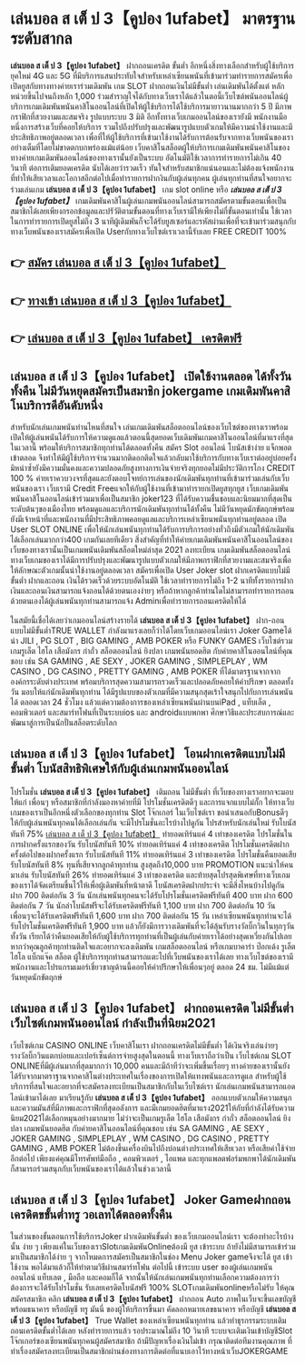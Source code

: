 # เล่นบอล ส เต็ ป 3【คูปอง 1ufabet】  มาตรฐานระดับสากล

**เล่นบอล ส เต็ ป 3【คูปอง 1ufabet】** ฝากถอนเครดิต ขั้นต่ำ  อีกหนึ่งสิ่งทางเลือกสำหรับผู้ใช้บริการยุคใหม่ 4G และ 5G ที่มีบริการแสนประทับใจสำหรับเหล่าเซียนพนันที่เข้ามาร่วมทำรายการสมัครเพื่อเปิดยูสกับทางทางค่ายเราร่วมเดิมพัน เกม SLOT  ฝากถอนเงินไม่มีขั้นต่ำ เล่นเดิมพันได้ตั้งแต่ หลักหน่วยขึ้นไปจนถึงหลัก 1,000 ร่วมสำราญใจได้กับทางเว็บเราได้แล้วในตอนี้เว็บไซต์พนันออนไลน์ผู้บริการเกมเดิมพันพนันคาสิโนออนไลน์ที่เปิดให้ผู้ใช้บริการได้ใช้บริการมายาวนานมากกว่า 5 ปี มีภาพกราฟิกที่สวยงามและสมจริง รูปแบบระบบ 3 มิติ
อีกทั้งทางเว็บเกมออนไลน์ของเรายังมี พนักงานมือหนึ่งการสร้างเว็บที่คอยให้บริการ  รวมไปถึงปรับปรุงและพัฒนารูปแบบตัวเกมให้มีความน่าใช้งานและมีประสิทธิภาพอยู่ตลอดเวลา เพื่อที่ให้ผู้ใช้บริการที่เข้ามาใช้งานได้รับการต้อนรับจากทางเว็บพนันของเราอย่างเต็มที่โดยไม่ขาดตกบกพร่องแม้แต่น้อย เว็บคาสิโนสล็อตผู้ให้บริการเกมเดิมพันพนันคาสิโนของทางค่ายเกมเดิมพันออนไลน์ของทางเรานั้นยังเป็นระบบ อัตโนมัติใช้เวลาการทำรายการไม่เกิน 40 วินาที ต่อการเติมยอดเครดิต นับได้เลยว่ารวดเร็ว ทันใจสำหรับสมาชิกแน่นอนและไม่ต้องแจ้งพนักงานที่ทำให้เสียเวลาและโอกาสอีกต่อไปเมื่อทำรายการฝากงินกับผู้เล่นทุกคน
ผู้เล่นทุกท่านที่สนใจอยากจะร่วมเล่นเกม **เล่นบอล ส เต็ ป 3【คูปอง 1ufabet】** เกม slot online หรือ ***เล่นบอล ส เต็ ป 3【คูปอง 1ufabet】*** เกมเดิมพันคาสิโนผู้เล่นเกมพนันออนไลน์สามารถสมัครตามขั้นตอนเพื่อเป็นสมาชิกได้เลยเพียงกรอกข้อมูลและปรัวัติตามขั้นตอนที่ทางเว็บเรามีให้เพียงไม่กี่ขั้นตอนเท่านั้น ใช้เวลาในการทำรายการเปิดยูสไม่ถึง 3 นาทีผู้เดิมพันก็จะได้รับยูสเซอร์และรหัสผ่านเพื่อที่จะเข้ามาร่วมสนุกกับทางเว็บพนันของเราสมัครเพื่อเปิด Userกับทางเว็บไซต์เราเวลานี้รับเลย FREE CREDIT 100%

## 👉 [สมัคร เล่นบอล ส เต็ ป 3【คูปอง 1ufabet】](https://archa888.com/)
## 👉 [ทางเข้า เล่นบอล ส เต็ ป 3【คูปอง 1ufabet】](https://archa888.com/)
## 👉 [เล่นบอล ส เต็ ป 3【คูปอง 1ufabet】 เครดิตฟรี](https://archa888.com/)

## เล่นบอล ส เต็ ป 3【คูปอง 1ufabet】 เปิดใช้งานตลอด ได้ทั้งวันทั้งคืน ไม่มีวันหยุดสมัครเป็นสมาชิก jokergame เกมเดิมพันคาสิโนบริการดีอันดับหนึ่ง

สำหรับนักเล่นเกมพนันท่านไหนที่สนใจ เล่นเกมเดิมพันสล็อตออนไลน์ของเว็บไซต์ของทางเราพร้อมเปิดให้ผู้เล่นพนันได้รับการให้ความดูแลแล้วตอนนี้สุดยอดเว็บเดิมพันเกมคาสิโนออนไลน์ที่มาแรงที่สุดในเวลานี้ พร้อมให้บริการสมาชิกทุกท่านได้ตลอดทั้งคืน สมัคร Slot ออนไลน์ โบนัสเข้าง่าย แจ็กพอตเข้าตลอด จึงทำให้มีผู้ใช้บริการจำนวนมากติดอกติดใจแล้วกลับมาใช้บริการกับทางเว็บเราต่ออยู่บ่อยครั้ง มิหนำซ้ำยังมีความมั่นคงและความปลอดภัยสูงทางการเงินจ่ายจริงทุกยอดไม่มีประวัติการโกง CREDIT 100 % ค่ายเราควบวงจรที่สุดและยังตอบโจทย์การเล่นของนักเดิมพันทุกท่านที่เข้ามาร่วมเล่นกับเว็บพนันของเรา
เว็บเรามี Credit Freeแจกให้กับผู้ใช้งานที่เข้ามาทำรายกเปิดยูสทุกยูส เว็บเกมเดิมพันพนันคาสิโนออนไลน์เข้าร่วมมาเพื่อเป็นสมาชิก joker123 ที่ได้รับความชื่นชอบและนิยมมากที่สุดเป็นระดับต้นๆของเมืองไทย พร้อมดูแลและบริการนักเดิมพันทุกท่านได้ทั้งคืน ไม่มีวันหยุดนักขัตฤกษ์พร้อมยังมีเจ้าหน้าที่และพนักงานที่มีประสิทธิภาพคอยดูแลและบริการเหล่าเซียนพนันทุกท่านอยู่ตลอด เปิด User SLOT ONLINE เพื่อให้นักเล่นพนันทุกท่านได้รับการบริการอย่างทั่วถึงมีตัวเกมให้นักเดิมพันได้เลือกเล่นมากกว่า400 เกมกันเลยทีเดียว
สิ่งสำคัญที่ทำให้ค่ายเกมเดิมพันพนันคาสิโนออนไลน์ของเว็บของทางเรานั้นเป็นเกมพนันเดิมพันสล็อตใหม่ล่าสุด 2021 ลงทะเบียน  เกมเดิมพันสล็อตออนไลน์ทางเว็บเกมของเราได้มีการปรับปรุงและพัฒนารูปแบบตัวเกมให้มีภาพกราฟิกที่สวยงามและสมจริงเพื่อให้ลักษณะตัวเกมนั้นน่าใช้งานอยู่ตลอดเวลา สมัครเพื่อเปิด User Joker slot ฝากเครดิตแบบไม่มีขั้นต่ำ ฝากและถอน เงินได้รวดเร็วด้วยระบบอัตโนมัติ ใช้เวลาทำรายการไม่ถึง 1-2 นาทีทั้งรายการฝากเงินและถอนเงินสามารถแจ้งถอนได้ด้วยตนเองง่ายๆ หรือถ้าหากลูกค้าท่านใดไม่สามารถทำรายการถอนด้วยตนเองได้ผู้เล่นพนันทุกท่านสามารถแจ้ง Adminเพื่อทำรายการถอนเครดิตให้ได้

ในสมัยนี้เชื่อได้เลยว่าเกมออนไลน์สร้างรายได้ **เล่นบอล ส เต็ ป 3【คูปอง 1ufabet】** ฝาก-ถอน แบบไม่มีขั้นต่ำTRUE WALLET กำลังมาแรงเลยก็ว่าได้โดยเว็บเกมออนไลน์เรา Joker Gameได้นำ  JILI , PG SLOT , BIG GAMING , AMB POKER หรือ FUNKY GAMES เว็บไซต์รวมเกมรูเล็ต ไฮโล เสือมังกร กำถั่ว สล็อตออนไลน์ ยิงปลา เกมพนันยอดฮิต กับค่ายคาสิโนออนไลน์ที่คุณชอบ เช่น SA GAMING , AE SEXY , JOKER GAMING , SIMPLEPLAY , WM CASINO , DG CASINO , PRETTY GAMING , AMB POKER  ที่ได้มาตรฐานจากจากองค์กรระดับต่างประเทศ พร้อมบริการสุดความสามารถรวดเร็วและปลอดภัยคอยให้คำปรึกษา ตลอดทั้งวัน มอบให้แก่นักเดิมพันทุกท่าน ได้มีรูปแบบของตัวเกมที่มีความสนุกสุดเร้าใจสนุกไปกับการเล่นพนัน ได้ ตลอดเวลา 24 ชั่วโมง แล้วแต่ความต้องการของเหล่าเซียนพนันผ่านบนiPad , แท็บเล็ต , คอมพิวเตอร์ และสมาร์ทโฟนที่เป็นระบบios และ androidแบบพกพา ศึกษาวิธีและประสบการณ์และพัฒนาสู่การเป็นนักปั่นสล็อตระดับโลก

## เล่นบอล ส เต็ ป 3【คูปอง 1ufabet】 โอนฝากเครดิตแบบไม่มีขั้นต่ำ โบนัสสิทธิพิเศษให้กับผู้เล่นเกมพนันออนไลน์

โปรโมชั่น **เล่นบอล ส เต็ ป 3【คูปอง 1ufabet】** เติมถอน ไม่มีขั้นต่ำ ที่เว็บของทางเราอยากจะมอบให้แก่  เพื่อนๆ หรือสมาชิกที่กำลังมองหาค่ายที่มี โปรโมชั่นเครดิตดีๆ และการแจกแบบไม่กั๊ก ให้ทางเว็บเกมของเราเป็นอีกหนึ่งตัวเลือกของทุกท่าน Slot โจ๊กเกอร์ ในเว็บไซต์เรา ขอนำเสนอกับBonusดีๆ ให้กับผู้เล่นพนันทุกคนได้เลือกเล่นกัน จะมีโปรโมชั่นอะไรบ้างไปดูกัน
โปรสำหรับนักเล่นใหม่ รับโบนัสทันที 75% [เล่นบอล ส เต็ ป 3【คูปอง 1ufabet】](https://archa888.com/) ทำยอดเทิร์นแค่ 4 เท่าของเครดิต
โปรโมชั่นในการฝากครั้งแรกของวัน รับโบนัสทันที 10% ทำยอดเทิร์นแค่ 4 เท่าของเครดิต
โปรโมชั่นเครดิตฝากครั้งต่อไปของฝากครั้งแรก รับโบนัสทันที 11% ทำยอดเทิร์นแค่ 3 เท่าของเครดิต
โปรโมชั่นคืนยอดเสีย รับโบนัสทันที 8% ทุนที่เสียจากลูกค้าทุกท่าน สูงสุดถึง10,000 บาท
 PROMOTION แนะนำให้คนมาเล่น รับโบนัสทันที 26% ทำยอดเทิร์นแค่ 3 เท่าของเครดิต
และท้ายสุดโปรสุดพิเศษที่ทางเว็บเกมของเราได้จัดเตรียมขึ้นไว้ให้เพื่อผู้เดิมพันที่หน้าตาดี โบนัสเครดิตฝากประจำ จะมีสิ่งไหนบ้างไปดูกัน
ฝาก 700 ติดต่อกัน 3 วัน นักเล่นพนันทุกคนจะได้รับโปรโมชั่นเครดิตฟรีทันที 400 บาท
ฝาก 600 ติดต่อกัน 7 วัน นักล่าโบนัสฟรีจะได้รับเครดิตฟรีทันที 1,100 บาท
ฝาก 700 ติดต่อกัน 10 วัน เพื่อนๆจะได้รับเครดิตฟรีทันที 1,600 บาท
ฝาก 700 ติดต่อกัน 15 วัน เหล่าเซียนพนันทุกท่านจะได้รับโปรโมชั่นเครดิตฟรีทันที 1,900 บาท
แล้วก็ยังมีการวางเดิมพันที่จะได้ลุ้นรับรางวัลบิ๊กวินในทุกๆวัน ทั้งวัน เรียกได้ว่าคืนยอดเสียให้กับผู้ใช้บริการทุกท่านที่เป็นผู้เล่นกับค่ายเราได้อย่างสุดเหวี่ยงกันไปเลย หากว่าคุณลูกค้าทุกท่านติดใจและอยากจะลงเดิมพัน เกมสล็อตออนไลน์ หรือเกมบาคาร่า ป๊อกเด้ง รูเล็ต ไฮโล แบ็กแจ๊ค สล็อต ผู้ใช้บริการทุกท่านสามารถแตะไปที่เว็บพนันของเราได้เลย ทางเว็บไซต์ของเรามีพนักงานและโปรแกรมเมอร์เชี่ยวชาญด้านนี้คอยให้คำปรึกษาให้เพื่อนๆอยู่ ตลอด 24 ชม. ไม่มีแม้แต่วันหยุดนักขัตฤกษ์

## เล่นบอล ส เต็ ป 3【คูปอง 1ufabet】 ฝากถอนเครดิต ไม่มีขั้นต่ำ  เว็บไซต์เกมพนันออนไลน์ กำลังเป็นที่นิยม2021

เว็บไซต์เกม CASINO ONLINE เว็บคาสิโนเรา ฝากถอนเครดิตไม่มีขั้นต่ำ ได้เงินจริงเล่นง่ายๆ รางวัลบิ๊กวินแตกบ่อยและเปอร์เซ็นต์การจ่ายสูงสุดในตอนนี้ ทางเว็บเราถือว่าเป็น เว็บไซต์เกม SLOT ONLINEที่มีผู้เล่นมากที่สุดมากกว่า 10,000 คนและมีถ้าทีว่าจะเพิ่มขึ้นเรื่อยๆ ทางค่ายของเรานั้นยังได้รับจากมาตราฐานจากคาสิโนต่างประเทศในเรื่องของการเปิดให้แทงพนันและการดูแล สำหรับผู้ใช้บริการที่สนใจและอยากที่จะสมัครลงทะเบียนเป็นสมาชิกกับในเว็บไซต์เรา นักเล่นเกมพนันสามารถแอดไลน์เข้ามาได้เลย
	มาเรียนรู้กับ **เล่นบอล ส เต็ ป 3【คูปอง 1ufabet】** ออกแบบตัวเกมให้ความสนุกและความมันส์ที่มีภาพและกราฟิกที่สุดอลังการ และมีเกมยอดฮิตที่มาแรง2021ให้กับที่กำลังได้รับความนิยม2021ได้เลือกหมุนอย่างมากมาย  ไม่ว่าจะเป็นเกมรูเล็ต ไฮโล เสือมังกร กำถั่ว สล็อตออนไลน์ ยิงปลา เกมพนันยอดฮิต กับค่ายคาสิโนออนไลน์ที่คุณชอบ เช่น SA GAMING , AE SEXY , JOKER GAMING , SIMPLEPLAY , WM CASINO , DG CASINO , PRETTY GAMING , AMB POKER  ไม่ต้องขึ้นเครื่องบินไปถึงบ่อนต่างประเทศให้เสียเวลา หรือเสียค่าใช้จ่ายอีกต่อไป เพียงแค่คุณมีโทรศัพท์มือถือ , คอมพิวเตอร์ , ไอแพด และทุกแพลตฟอร์มพกพาได้นักเดิมพันก็สามารถร่วมสนุกกับเว็บพนันของเราได้แล้วในช่วงเวลานี้

## เล่นบอล ส เต็ ป 3【คูปอง 1ufabet】 Joker Gameฝากถอนเครดิตขขั้นต่ำทรู วอเลทได้ตลอดทั้งคืน

ในส่วนของขั้นตอนการใช้บริการJoker ฝากเดิมพันขั้นต่ำ ของเว็บเกมออนไลน์เรา จะต้องทำอะไรบ้างนั้น ง่าย ๆ เพียงแค่ในเว็บของเราSlotเกมเดิมพันOnlineต้องมี ยูส เข้าระบบ ถ้ายังไม่มีสามารถเข้าร่วมมาเป็นสมาชิกได้ง่าย ๆ จากโหมดการสมัครเป็นสมาชิกในช่อง Menu Joker gameจึงจะได้ ยูส เข้าใช้งาน พอได้มาแล้วก็ให้ทำตามวิธีผ่านสมาร์ทโฟน ต่อไปนี้
เข้าระบบ user  ของผู้เล่นเกมพนันออนไลน์ แท็บเลต , มือถือ และคอมก็ได้
จากนั้นให้นักเล่นเกมพนันทุกท่านเลือกความต้องการว่า ต้องการจะได้รับโปรโมชั่น รับเลยเครดิตโบนัสฟรี 100% SLOTเกมเดิมพันonlineหรือไม่รับ
ให้คุณสมัครสมาชิก คลิก **เล่นบอล ส เต็ ป 3【คูปอง 1ufabet】** ฝากถอน Auto ภาพในเว็บจะขึ้นเลขบัญชีพร้อมธนาคาร หรือบัญชี ทรู มันนี่ ของผู้ให้บริการขึ้นมา
คัดลอกหมายเลขธนาคาร หรือบัญชี **เล่นบอล ส เต็ ป 3【คูปอง 1ufabet】** True Wallet ของเหล่าเซียนพนันทุกท่าน แล้วทำธุรกรรมระบบเติมถอนเครดิตขั้นต่ำได้เลย
หลังทำรายการแล้ว รอประมาณไม่ถึง 10 วินาที ระบบจะเติมเงินเข้าบัญชีSlot โจ๊กเกอร์ของเซียนพนันทุกคนผู้สมัครสมาชิก
ถ้ามีปัญหาเรื่องเงินไม่เข้า กรุณาติดต่อทีมงานคุณภาพ ที่ทำเรื่องสมัครลงทะเบียนเป็นสมาชิกผ่านช่องทางการติดต่อที่แนบเอาไว้ทางหน้าเว็บJOKERGAME


